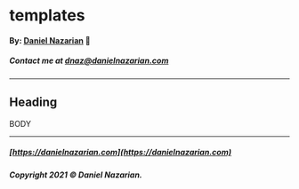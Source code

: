 # templates
#### By: [Daniel Nazarian](https://danielnazarian) 🐧
##### Contact me at <dnaz@danielnazarian.com>

-------------------------------------------------------

## Heading
BODY

-------------------------------------------------------
##### [https://danielnazarian.com](https://danielnazarian.com)
##### Copyright 2021 © Daniel Nazarian.